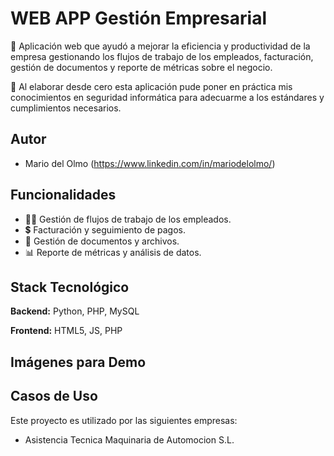 
# WEB APP Gestión Empresarial

🚀 Aplicación web que ayudó a mejorar la eficiencia y productividad de la empresa gestionando los flujos de trabajo de los empleados, facturación, gestión de documentos y reporte de métricas sobre el negocio.

🔐 Al elaborar desde cero esta aplicación pude poner en práctica mis conocimientos en seguridad informática para adecuarme a los estándares y cumplimientos necesarios.


## Autor

- Mario del Olmo (https://www.linkedin.com/in/mariodelolmo/)


## Funcionalidades

- 🧑‍🏭 Gestión de flujos de trabajo de los empleados.
- 💲 Facturación y seguimiento de pagos.
- 📄 Gestión de documentos y archivos.
- 📊 Reporte de métricas y análisis de datos.


## Stack Tecnológico

**Backend:** Python, PHP, MySQL

**Frontend:** HTML5, JS, PHP


## Imágenes para Demo




## Casos de Uso

Este proyecto es utilizado por las siguientes empresas:

- Asistencia Tecnica Maquinaria de Automocion S.L.

